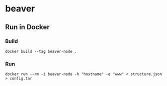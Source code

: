 # beaver

## Run in Docker

### Build
```
docker build --tag beaver-node .
```
### Run
```
docker run --rm -i beaver-node -h "hostname" -e "www" < structure.json > config.tar
```